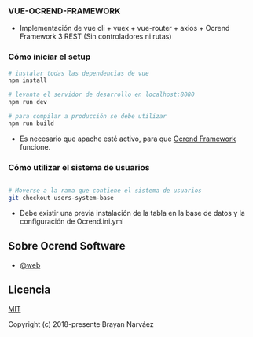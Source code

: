 ### VUE-OCREND-FRAMEWORK
- Implementación de vue cli + vuex + vue-router + axios + Ocrend Framework 3 REST (Sin controladores ni rutas)

### Cómo iniciar el setup

``` bash
# instalar todas las dependencias de vue
npm install

# levanta el servidor de desarrollo en localhost:8080
npm run dev

# para compilar a producción se debe utilizar
npm run build
```
- Es necesario que apache esté activo, para que [Ocrend Framework](https://github.com/prinick96/Ocrend-Framework) funcione.

### Cómo utilizar el sistema de usuarios
``` bash

# Moverse a la rama que contiene el sistema de usuarios
git checkout users-system-base
```
- Debe existir una previa instalación de la tabla en la base de datos y la configuración de Ocrend.ini.yml

## Sobre Ocrend Software

- [@web](https://ocrend.com)

## Licencia

[MIT](http://opensource.org/licenses/MIT)

Copyright (c) 2018-presente Brayan Narváez